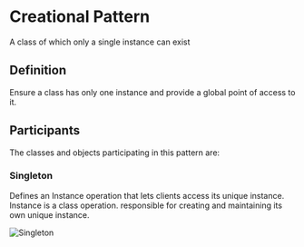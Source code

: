 ﻿# Creational Pattern

A class of which only a single instance can exist

## Definition

Ensure a class has only one instance and provide a global point of access to it.

## Participants

The classes and objects participating in this pattern are:

### Singleton

Defines an Instance operation that lets clients access its unique instance. Instance is a class operation.
responsible for creating and maintaining its own unique instance.

![Singleton](https://www.dofactory.com/images/diagrams/net/singleton.gif)